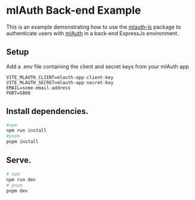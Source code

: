 # mlAuth Back-end Example

This is an example demonstrating how to use the [mlauth-js](https://github.com/xinnks/mlauth-js) package to authenticate users with [mlAuth](https://github.com/xinnks/mlAuth) in a back-end ExpressJs environment.

## Setup
Add a .env file containing the client and secret keys from your mlAuth app
```env
VITE_MLAUTH_CLIENT=mlauth-app-client-key
VITE_MLAUTH_SECRET=mlauth-app-secret-key
EMAIL=some-email-address
PORT=5000
```

## Install dependencies.
```sh
#npm
npm run install
#pnpm
pnpm install
```

## Serve.
```sh
# npm
npm run dev
# pnpm
pnpm dev
```